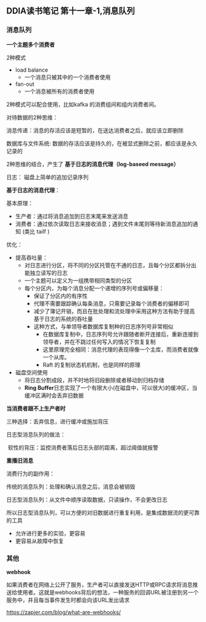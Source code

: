 ## DDIA读书笔记  第十一章-1,消息队列



### 消息队列

**一个主题多个消费者**

2种模式

- load balance
  - 一个消息只被其中的一个消费者使用
- fan-out
  - 一个消息被所有的消费者使用

2种模式可以配合使用，比如kafka 的消费组间和组内消费者间。



对待数据的2种思维：

消息传递：消息的存活应该是短暂的，在送达消费者之后，就应该立即删除

数据库与文件系统:  数据的存活应该是持久的，在被显式删除之前，都应该是永久记录的

2种思维的结合，产生了   **基于日志的消息代理（log-baseed message）**

日志： 磁盘上简单的追加记录序列

**基于日志的消息代理**：

基本原理：

- 生产者：通过将消息追加到日志末尾来发送消息
- 消费者：通过依次读取日志来接收消息；遇到文件末尾则等待新消息追加的通知 (类比 tailf  )

优化：

- 提高吞吐量：   
  - 对日志进行分区，将不同的分区托管在不通的日志，且每个分区都拆分出能独立读写的日志
  - 一个主题可以定义为一组携带相同类型的分区
  - 每个分区内，为每个消息分配一个递增的序列号或偏移量：
    - 保证了分区内的有序性
    - 代理不需要跟踪确认每条消息，只需要记录每个消费者的偏移即可
    - 减少了簿记开销，而且在批处理和流处理中采用这种方法有助于提高基于日志的系统的吞吐量
    - 这种方式，与单领导者数据库复制种的日志序列号非常相似
      - 在数据库复制中，日志序列号允许跟随者断开连接后，重新连接到领导者，并在不跳过任何写入的情况下恢复复制
      - 这里原理完全相同：消息代理的表现得像一个主库，而消费者就像一个从库。
      - Raft 的复制状态机机制，也是同样的原理
- 磁盘空间使用
  - 将日志分割成段，并不时地将旧段删除或者移动到归档存储
  - **Ring Buffer**日志实现了一个有限大小(在磁盘中，可以很大)的缓冲区，当缓冲区满时会丢弃旧数据



**当消费者跟不上生产者时**

三种选择：丢弃信息，进行缓冲或施加背压

日志型消息队列的做法：

​	软性的背压：监控消费者落后日志头部的距离，超过阈值就报警

**重播旧消息**

消费行为的副作用：

传统的消息队列：处理和确认消息之后，消息会被销毁

日志型消息队列：从文件中顺序读取数据，只读操作，不会更改日志

所以日志型消息队列，可以方便的对旧数据进行重复利用，是集成数据流的更可靠的工具

- 允许进行更多的实验，更容易
- 更容易从故障中恢复

### 其他

**webhook**

如果消费者在网络上公开了服务，生产者可以直接发送HTTP或RPC请求将消息推送给使用者。这就是webhooks背后的想法，一种服务的回调URL被注册到另一个服务中，并且每当事件发生时都会向该URL发出请求 

https://zapier.com/blog/what-are-webhooks/







